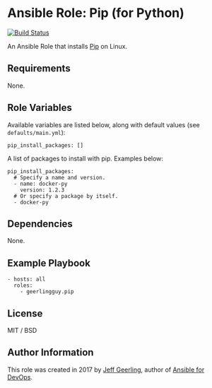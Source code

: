 # Ansible Role: Pip (for Python)

[![Build Status](https://travis-ci.org/geerlingguy/ansible-role-docker.svg?branch=master)](https://travis-ci.org/geerlingguy/ansible-role-docker)

An Ansible Role that installs [Pip](https://pip.pypa.io) on Linux.

## Requirements

None.

## Role Variables

Available variables are listed below, along with default values (see `defaults/main.yml`):

    pip_install_packages: []

A list of packages to install with pip. Examples below:

    pip_install_packages:
      # Specify a name and version.
      - name: docker-py
        version: 1.2.3
      # Or specify a package by itself.
      - docker-py

## Dependencies

None.

## Example Playbook

    - hosts: all
      roles:
        - geerlingguy.pip

## License

MIT / BSD

## Author Information

This role was created in 2017 by [Jeff Geerling](https://www.jeffgeerling.com/), author of [Ansible for DevOps](https://www.ansiblefordevops.com/).
